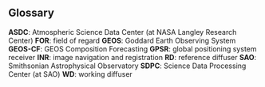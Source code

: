 ## Glossary

**ASDC**: Atmospheric Science Data Center (at NASA Langley Research Center)
**FOR**: field of regard
**GEOS**: Goddard Earth Observing System
**GEOS-CF**: GEOS Composition Forecasting
**GPSR**: global positioning system receiver
**INR**: image navigation and registration
**RD**: reference diffuser
**SAO**: Smithsonian Astrophysical Observatory
**SDPC**: Science Data Processing Center (at SAO)
**WD**: working diffuser
